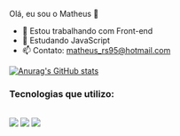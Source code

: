 Olá, eu sou o Matheus 👋

- 🔭 Estou trabalhando com Front-end
- 🌱 Estudando JavaScript
- 📫 Contato: matheus_rs95@hotmail.com

[![Anurag's GitHub stats](https://github-readme-stats.vercel.app/api?username=devtuzi)](https://github.com/devtuzi/github-readme-stats)

<h3>Tecnologias que utilizo:</h3>

<div style="display: inline_block"><br/>
<img align="center alt="html5" src="https://img.shields.io/badge/HTML-239120?style=for-the-badge&logo=html5&logoColor=white" />
<img align="center alt="html5" src="https://img.shields.io/badge/CSS-239120?&style=for-the-badge&logo=css3&logoColor=white" />
<img align="center alt="html5" src="https://img.shields.io/badge/JavaScript-F7DF1E?style=for-the-badge&logo=javascript&logoColor=black" />
</div>
